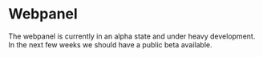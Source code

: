 # Webpanel

The webpanel is currently in an alpha state and under heavy development. In the next few weeks we should have a public beta available.
